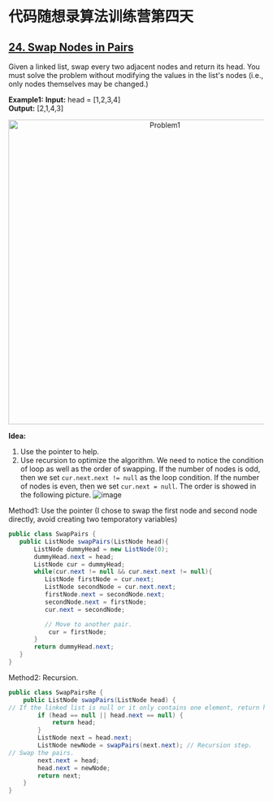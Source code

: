 # 代码随想录算法训练营第四天
## [24. Swap Nodes in Pairs](https://leetcode.com/problems/swap-nodes-in-pairs/description/)

Given a linked list, swap every two adjacent nodes and return its head. 
You must solve the problem without modifying the values in the list's nodes (i.e., only nodes themselves may be changed.)

**Example1:**
**Input:** head = [1,2,3,4] <br>
**Output:** [2,1,4,3]

<p align="center">
  <img src="https://github.com/user-attachments/assets/8e4ba9d2-6481-47f0-8edb-5506bc598c75" alt="Problem1" width="600">
</p>

**Idea:**
1. Use the pointer to help.
2. Use recursion to optimize the algorithm.
We need to notice the condition of loop as well as the order of swapping. If the number of nodes is odd, then we set `cur.next.next != null` as the loop condition.
If the number of nodes is even, then we set `cur.next = null`. The order is showed in the following picture.
![image](https://github.com/user-attachments/assets/398c2884-25b2-41d1-9541-58a7291a545b)

Method1: Use the pointer (I chose to swap the first node and second node directly, avoid creating two temporatory variables)
```Java
public class SwapPairs {
   public ListNode swapPairs(ListNode head){
       ListNode dummyHead = new ListNode(0);
       dummyHead.next = head;
       ListNode cur = dummyHead;
       while(cur.next != null && cur.next.next != null){
          ListNode firstNode = cur.next;
          ListNode secondNode = cur.next.next;
          firstNode.next = secondNode.next;
          secondNode.next = firstNode;
          cur.next = secondNode;

          // Move to another pair.
           cur = firstNode;
       }
       return dummyHead.next;
   }
}
```
Method2: Recursion.
```Java
public class SwapPairsRe {
    public ListNode swapPairs(ListNode head) {
// If the linked list is null or it only contains one element, return head itself.
        if (head == null || head.next == null) {
            return head;
        }
        ListNode next = head.next;
        ListNode newNode = swapPairs(next.next); // Recursion step.
// Swap the pairs.
        next.next = head;
        head.next = newNode;
        return next;
    }
}
```





















































